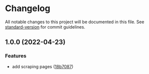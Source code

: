 # Changelog

All notable changes to this project will be documented in this file. See [standard-version](https://github.com/conventional-changelog/standard-version) for commit guidelines.

## 1.0.0 (2022-04-23)


### Features

* add scraping pages ([18b7087](https://github.com/darkjinnee/drom-pdd/commit/18b7087a5c2bca7baaefd3a93b8594b998db8697))
